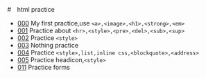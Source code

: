 #　html practice
- [000](practice000.html) 
My first practice,use `<a>,<image>,<h1>,<strong>,<em>`
- [001](practice001.html)
Practice about `<hr>,<style>,<pre>,<del>,<sub>,<sup>`
- [002](practice002.html)
Practice `<style>`
- [003](practice003.html)
Nothing practice
- [004](practice004.html)
Practice `<style>,list,inline css,<blockquote>,<address>`
- [005](practice005.html)
Practice headicon,`<style>`
- [011](practice011.html)
Practice forms